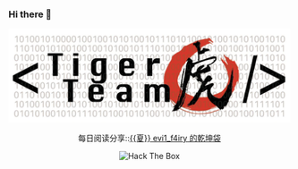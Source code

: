 ### Hi there 👋

<p align="center">
<img src="1500x500.jpeg">
</p>



<p align="center">
  每日阅读分享::<a href="https://t.me/evi1_f4iry">{{夏}} evi1_f4iry 的乾坤袋</a>
</p>
<p align="center">
<img src="http://www.hackthebox.eu/badge/image/454091" alt="Hack The Box">
</p>

